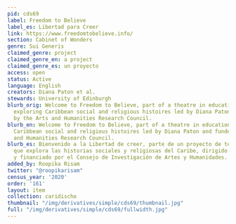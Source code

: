 ```yaml
---
pid: cds69
label: Freedom to Believe
label_es: Libertad para Creer
link: https://www.freedomtobelieve.info/
section: Cabinet of Wonders
genre: Sui Generis
claimed_genre: project
claimed_genre_en: a project
claimed_genre_es: un proyecto
access: open
status: Active
language: English
creators: Diana Paton et al.
stewards: University of Edinburgh
blurb_orig: Welcome to Freedom to Believe, part of a theatre in education project
  exploring Caribbean social and religious histoires led by Diana Paton and funded
  by the Arts and Humanities Research Council.
blurb_en: Welcome to Freedom to Believe, part of a theatre in education project exploring
  Caribbean social and religious histoires led by Diana Paton and funded by the Arts
  and Humanities Research Council.
blurb_es: Bienvenido a la Libertad de creer, parte de un proyecto de teatro educacional
  que explora las historias sociales y religiosas del Caribe, dirigido por Diana Paton
  y financiado por el Consejo de Investigación de Artes y Humanidades.
added_by: Roopika Risam
twitter: "@roopikarisam"
census_year: '2020'
order: '161'
layout: item
collection: caridischo
thumbnail: "/img/derivatives/simple/cds69/thumbnail.jpg"
full: "/img/derivatives/simple/cds69/fullwidth.jpg"
---
```


